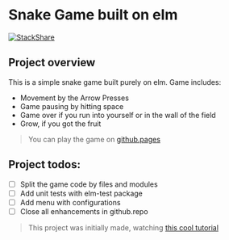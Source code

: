 # Snake Game built on elm
[![StackShare](https://img.shields.io/badge/tech-stack-0690fa.svg?style=flat)](https://stackshare.io/MikeSaprykin/elm-stack)
## Project overview
This is a simple snake game built purely on elm.
Game includes:
* Movement by the Arrow Presses
* Game pausing by hitting space
* Game over if you run into yourself or in the wall of the field
* Grow, if you got the fruit

> You can play the game on [github.pages](https://mikesaprykin.github.io/elm-snake-game/)

## Project todos:

* [ ] Split the game code by files and modules
* [ ] Add unit tests with elm-test package
* [ ] Add menu with configurations
* [ ] Close all enhancements in github.repo

> This project was initially made, watching [this cool tutorial](https://www.youtube.com/watch?v=okt6-T0IiNI)
